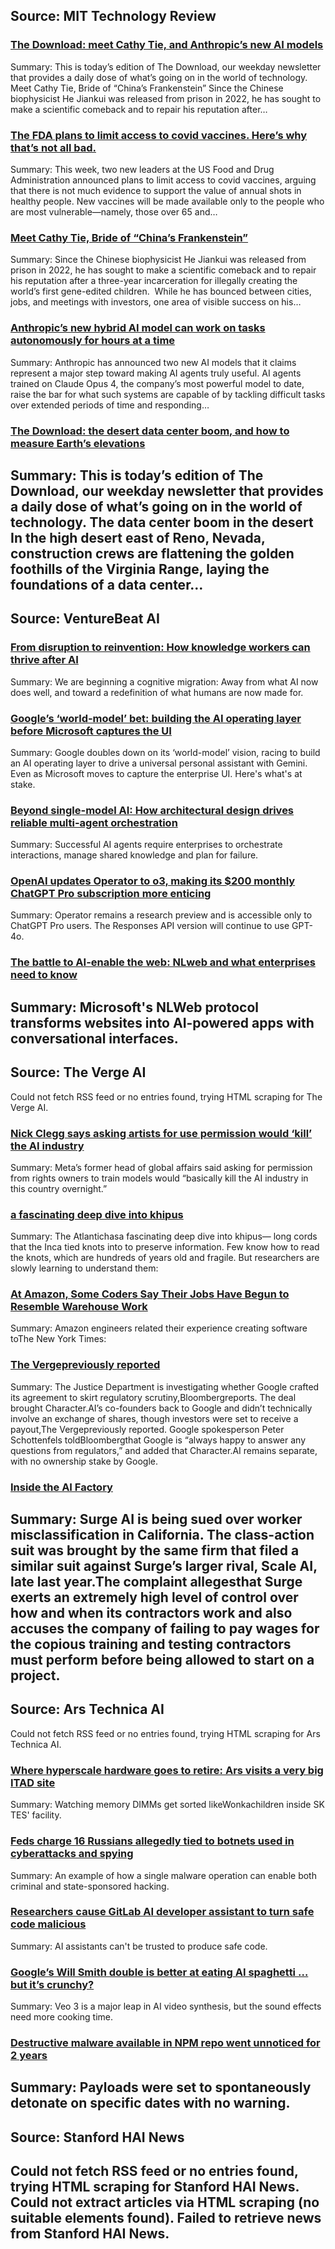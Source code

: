 ## Source: MIT Technology Review
### [The Download: meet Cathy Tie, and Anthropic’s new AI models](https://www.technologyreview.com/2025/05/23/1117399/the-download-meet-cathy-tie-and-anthropics-new-ai-models/)
Summary: This is today&#8217;s edition of The Download, our weekday newsletter that provides a daily dose of what&#8217;s going on in the world of technology. Meet Cathy Tie, Bride of “China’s Frankenstein” Since the Chinese biophysicist He Jiankui was released from prison in 2022, he has sought to make a scientific comeback and to repair his reputation after&#8230;
### [The FDA plans to limit access to covid vaccines. Here’s why that’s not all bad.](https://www.technologyreview.com/2025/05/23/1117329/fda-limit-access-covid-vaccines/)
Summary: This week, two new leaders at the US Food and Drug Administration announced plans to limit access to covid vaccines, arguing that there is not much evidence to support the value of annual shots in healthy people. New vaccines will be made available only to the people who are most vulnerable—namely, those over 65 and&#8230;
### [Meet Cathy Tie, Bride of “China’s Frankenstein”](https://www.technologyreview.com/2025/05/23/1117373/cathy-tie-he-jiankui-china-crispr-x-twitter-feed/)
Summary: Since the Chinese biophysicist He Jiankui was released from prison in 2022, he has sought to make a scientific comeback and to repair his reputation after a three-year incarceration for illegally creating the world’s first gene-edited children.&#160; While he has bounced between cities, jobs, and meetings with investors, one area of visible success on his&#8230;
### [Anthropic’s new hybrid AI model can work on tasks autonomously for hours at a time](https://www.technologyreview.com/2025/05/22/1117338/anthropics-new-hybrid-ai-model-can-work-on-tasks-autonomously-for-hours-at-a-time/)
Summary: Anthropic has announced two new AI models that it claims represent a major step toward making AI agents truly useful. AI agents trained on Claude Opus 4, the company’s most powerful model to date, raise the bar for what such systems are capable of by tackling difficult tasks over extended periods of time and responding&#8230;
### [The Download: the desert data center boom, and how to measure Earth’s elevations](https://www.technologyreview.com/2025/05/22/1117300/the-download-the-desert-data-center-boom-and-how-to-measure-earths-elevations/)
Summary: This is today&#8217;s edition of The Download, our weekday newsletter that provides a daily dose of what&#8217;s going on in the world of technology. The data center boom in the desert In the high desert east of Reno, Nevada, construction crews are flattening the golden foothills of the Virginia Range, laying the foundations of a data center&#8230;
---
## Source: VentureBeat AI
### [From disruption to reinvention: How knowledge workers can thrive after AI](https://venturebeat.com/ai/from-disruption-to-reinvention-how-knowledge-workers-can-thrive-after-ai/)
Summary: We are beginning a cognitive migration: Away from what AI now does well, and toward a redefinition of what humans are now made for.
### [Google’s ‘world-model’ bet: building the AI operating layer before Microsoft captures the UI](https://venturebeat.com/ai/googles-world-model-bet-building-the-ai-operating-layer-before-microsoft-captures-the-ui/)
Summary: Google doubles down on its ‘world-model’ vision, racing to build an AI operating layer to drive a universal personal assistant with Gemini. Even as Microsoft moves to capture the enterprise UI. Here's what's at stake.
### [Beyond single-model AI: How architectural design drives reliable multi-agent orchestration](https://venturebeat.com/ai/beyond-single-model-ai-how-architectural-design-drives-reliable-multi-agent-orchestration/)
Summary: Successful AI agents require enterprises to orchestrate interactions, manage shared knowledge and plan for failure.
### [OpenAI updates Operator to o3, making its $200 monthly ChatGPT Pro subscription more enticing](https://venturebeat.com/ai/openai-updates-operator-to-o3-making-its-200-monthly-chatgpt-subscription-more-enticing/)
Summary: Operator remains a research preview and is accessible only to ChatGPT Pro users. The Responses API version will continue to use GPT-4o.
### [The battle to AI-enable the web: NLweb and what enterprises need to know](https://venturebeat.com/ai/the-battle-to-ai-enable-the-web-nlweb-and-what-enterprises-need-to-know/)
Summary: Microsoft's NLWeb protocol transforms websites into AI-powered apps with conversational interfaces.
---
## Source: The Verge AI
Could not fetch RSS feed or no entries found, trying HTML scraping for The Verge AI.
### [Nick Clegg says asking artists for use permission would ‘kill’ the AI industry](https://www.theverge.com/news/674366/nick-clegg-uk-ai-artists-policy-letter)
Summary: Meta’s former head of global affairs said asking for permission from rights owners to train models would “basically kill the AI industry in this country overnight.”
### [a fascinating deep dive into khipus](https://www.theatlantic.com/culture/archive/2025/05/decoding-ancient-incas-writing-system-khipus/682814/)
Summary: The Atlantichasa fascinating deep dive into khipus— long cords that the Inca tied knots into to preserve information. Few know how to read the knots, which are hundreds of years old and fragile. But researchers are slowly learning to understand them:
### [At Amazon, Some Coders Say Their Jobs Have Begun to Resemble Warehouse Work](https://www.nytimes.com/2025/05/25/business/amazon-ai-coders.html)
Summary: Amazon engineers related their experience creating software toThe New York Times:
### [The Vergepreviously reported](https://www.theverge.com/2024/8/2/24212348/google-hires-character-ai-noam-shazeer)
Summary: The Justice Department is investigating whether Google crafted its agreement to skirt regulatory scrutiny,Bloombergreports. The deal brought Character.AI’s co-founders back to Google and didn’t technically involve an exchange of shares, though investors were set to receive a payout,The Vergepreviously reported. Google spokesperson Peter Schottenfels toldBloombergthat Google is “always happy to answer any questions from regulators,” and added that Character.AI remains separate, with no ownership stake by Google.
### [Inside the AI Factory](https://www.theverge.com/features/23764584/ai-artificial-intelligence-data-notation-labor-scale-surge-remotasks-openai-chatbots)
Summary: Surge AI is being sued over worker misclassification in California. The class-action suit was brought by the same firm that filed a similar suit against Surge’s larger rival, Scale AI, late last year.The complaint allegesthat Surge exerts an extremely high level of control over how and when its contractors work and also accuses the company of failing to pay wages for the copious training and testing contractors must perform before being allowed to start on a project.
---
## Source: Ars Technica AI
Could not fetch RSS feed or no entries found, trying HTML scraping for Ars Technica AI.
### [Where hyperscale hardware goes to retire: Ars visits a very big ITAD site](https://arstechnica.com/information-technology/2025/05/where-hyperscale-hardware-goes-to-retire-ars-visits-a-very-big-itad-site/)
Summary: Watching memory DIMMs get sorted likeWonkachildren inside SK TES' facility.
### [Feds charge 16 Russians allegedly tied to botnets used in cyberattacks and spying](https://arstechnica.com/security/2025/05/feds-charge-16-russians-allegedly-tied-to-botnets-used-in-cyberattacks-and-spying/)
Summary: An example of how a single malware operation can enable both criminal and state-sponsored hacking.
### [Researchers cause GitLab AI developer assistant to turn safe code malicious](https://arstechnica.com/security/2025/05/researchers-cause-gitlab-ai-developer-assistant-to-turn-safe-code-malicious/)
Summary: AI assistants can't be trusted to produce safe code.
### [Google’s Will Smith double is better at eating AI spaghetti … but it’s crunchy?](https://arstechnica.com/ai/2025/05/googles-will-smith-double-is-better-at-eating-ai-spaghetti-but-its-crunchy/)
Summary: Veo 3 is a major leap in AI video synthesis, but the sound effects need more cooking time.
### [Destructive malware available in NPM repo went unnoticed for 2 years](https://arstechnica.com/information-technology/2025/05/destructive-malware-available-in-npm-repo-went-unnoticed-for-2-years/)
Summary: Payloads were set to spontaneously detonate on specific dates with no warning.
---
## Source: Stanford HAI News
Could not fetch RSS feed or no entries found, trying HTML scraping for Stanford HAI News.
Could not extract articles via HTML scraping (no suitable elements found).
Failed to retrieve news from Stanford HAI News.
---
